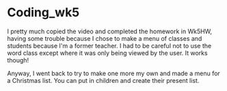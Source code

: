 # Coding_wk5

I pretty much copied the video and completed the homework in Wk5HW, having some trouble because I chose to make a menu of classes and students because I'm a former teacher. I had to be careful not to use the word class except where it was only being viewed by the user.  It works though!

Anyway, I went back to try to make one more my own and made a menu for a Christmas list.  You can put in children and create their present list.
